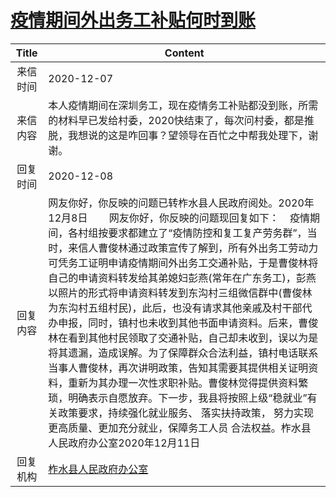 # [疫情期间外出务工补贴何时到账](http://www.shangluo.gov.cn/zmhd/ldxxxx.jsp?urltype=leadermail.LeaderMailContentUrl&wbtreeid=1112&leadermailid=6684)

| Title |                                                                                                                                                                                                                                     Content                                                                                                                                                                                                                                      |
|:-----:|----------------------------------------------------------------------------------------------------------------------------------------------------------------------------------------------------------------------------------------------------------------------------------------------------------------------------------------------------------------------------------------------------------------------------------------------------------------------------------|
| 来信时间  | 2020-12-07                                                                                                                                                                                                                                                                                                                                                                                                                                                                       |
| 来信内容  | 本人疫情期间在深圳务工，现在疫情务工补贴都没到账，所需的材料早已发给村委，2020快结束了，每次问村委，都是推脱，我想说的这是咋回事？望领导在百忙之中帮我处理下，谢谢。                                                                                                                                                                                                                                                                                                                                                                                             |
| 回复时间  | 2020-12-08                                                                                                                                                                                                                                                                                                                                                                                                                                                                       |
| 回复内容  | 网友你好，你反映的问题已转柞水县人民政府阅处。2020年12月8日        网友你好，你反映的问题现回复如下：    疫情期间，各村组按要求都建立了“疫情防控和复工复产劳务群”，当时，来信人曹俊林通过政策宣传了解到，所有外出务工劳动力可凭务工证明申请疫情期间外出务工交通补贴，于是曹俊林将自己的申请资料转发给其弟媳妇彭燕(常年在广东务工)，彭燕以照片的形式将申请资料转发到东沟村三组微信群中(曹俊林为东沟村五组村民)，此后，也没有请求其他亲戚及村干部代办申报，同时，镇村也未收到其他书面申请资料。后来，曹俊林在看到其他村民领取了交通补贴，自己却未收到，误以为是将其遗漏，造成误解。为了保障群众合法利益，镇村电话联系当事人曹俊林，再次讲明政策，告知其需要其提供相关证明资料，重新为其办理一次性求职补贴。曹俊林觉得提供资料繁琐，明确表示自愿放弃。下一步，我县将按照上级“稳就业”有关政策要求，持续强化就业服务、 落实扶持政策， 努力实现更高质量、更加充分就业，保障务工人员 合法权益。柞水县人民政府办公室2020年12月11日 |
| 回复机构  | [柞水县人民政府办公室](../../category/agencies/柞水县人民政府办公室.md)                                                                                                                                                                                                                                                                                                                                                                                                                              |